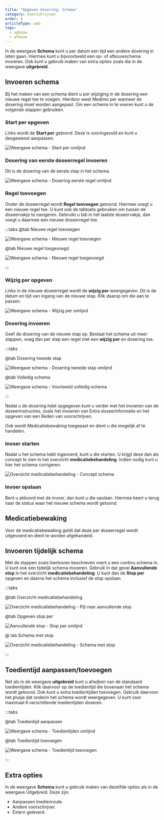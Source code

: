 ```yaml
---
title: "Opgeven dosering: Schema"
category: Voorschrijven
order: 4
articleType: web
tags:
  - opbouw
  - afbouw
---
```

In de weergave **Schema** kunt u per datum een tijd een andere dosering in laten gaan. Hiermee kunt u bijvoorbeeld een op- of afbouwschema invoeren. Ook kunt u gebruik maken van extra opties zoals die in de weergave **uitgebreid**.

## Invoeren schema

Bij het maken van een schema dient u per wijziging in de dosering een nieuwe regel toe te voegen. Hierdoor weet Medimo per wanneer de dosering moet worden aangepast. Om een schema in te voeren kunt u de volgende stappen gebruiken.

### Start per opgeven

Links wordt de **Start per** getoond. Deze is vooringevuld en kunt u desgewenst aanpassen.

![Weergave schema - Start per omlijnd](/uploads/weergave-schema-start-per-omlijnd.png "Weergave schema - Start per omlijnd")

### Dosering van eerste doseerregel invoeren

Dit is de dosering van de eerste stap in het schema. 

![Weergave schema - Dosering eerste regel omlijnd](/uploads/weergave-schema-toedientijden-omlijnd.png "Weergave schema - Dosering eerste regel omlijnd")

### Regel toevoegen

Onder de doseerregel wordt **Regel toevoegen** getoond. Hiermee voegt u een nieuwe regel toe. U kunt ook de tabtoets gebruiken om tussen de doseervakje te navigeren. Gebruikt u tab in het laatste doseervakje, dan voegt u daarmee een nieuwe doseerregel toe.

:::tabs
@tab Nieuwe regel toevoegen

![Weergave schema - Nieuwe regel toevoegen](/uploads/weergave-schema-regel-toevoegen-pijl.png "Weergave schema - Nieuwe regel toevoegen")

@tab Nieuwe regel toegevoegd

![Weergave schema - Nieuwe regel toegevoegd](/uploads/weergave-schema-nieuwe-regel-omlijnd.png "Weergave schema - Nieuwe regel toegevoegd")

:::

### Wijzig per opgeven

Links in de nieuwe doseerregel wordt de **wijzig per** weergegeven. Dit is de datum en tijd van ingang van de nieuwe stap. Klik daarop om die aan te passen.

![Weergave schema - Wijzig per omlijnd](/uploads/weergave-schema-wijzig-per-omlijnd.png "Weergave schema - Wijzig per omlijnd")

### Dosering invoeren

Geef de dosering van de nieuwe stap op. Bestaat het schema uit meer stappen, voeg dan per stap een regel met een **wijzig per** en dosering toe.

:::tabs

@tab Dosering tweede stap

![Weergave schema - Dosering tweede stap omlijnd](/uploads/weergave-schema-nieuwe-dosering-omlijnd.png "Weergave schema - Dosering tweede stap omlijnd")

@tab Volledig schema

![Weergave schema - Voorbeeld volledig schema](/uploads/weergave-schema-compleet.png "Weergave schema - Voorbeeld volledig schema")

:::

Nadat u de dosering hebt opgegeven kunt u verder met het invoeren van de doseerinstructies, zoals het invoeren van Extra doseerinformatie en het opgeven van een Reden van voorschrijven.

Ook wordt Medicatiebewaking toegepast en dient u die mogelijk af te handelen.

### Invoer starten

Nadat u het schema hebt ingevoerd, kunt u die starten. U krijgt deze dan als concept te zien in het overzicht **medicatiebehandeling**. Indien nodig kunt u hier het schema corrigeren.

![Overzicht medicatiebehandeling - Concept schema](/uploads/weergave-schema-concept-schema.png "Overzicht medicatiebehandeling - Concept schema")

### Invoer opslaan

Bent u akkoord met de invoer, dan kunt u die opslaan. Hiermee keert u terug naar de status waar het nieuwe schema wordt getoond.

## Medicatiebewaking

Voor de medicatiebewaking geldt dat deze per doseerregel wordt uitgevoerd en dient te worden afgehandeld.

## Invoeren tijdelijk schema

Met de stappen zoals hierboven beschreven voert u een continu schema in. U kunt ook een tijdelijk schema invoeren. Gebruik in dat geval **Aanvullende stop** in het overzicht **medicatiebehandeling**. U kunt dan de **Stop per** opgeven en daarna het schema inclusief de stop opslaan.

:::tabs

@tab Overzicht medicatiebehandeling

![Overzicht medicatiebehandeling - Pijl naar aanvullende stop](/uploads/weergave-schema-concept-schema-aanvullende-stop-pijl.png "Overzicht medicatiebehandeling - Pijl naar aanvullende stop")

@tab Opgeven stop per

![Aanvullende stop - Stop per omlijnd](/uploads/weergave-schema-aanvullende-stop-omlijnd.png "Aanvullende stop - Stop per omlijnd")

@ tab Schema met stop

![Overzicht medicatiebehandeling - Schema met stop](/uploads/weergave-schema-concept-schema-met-stop.png "Overzicht medicatiebehandeling - Schema met stop")

:::

## Toedientijd aanpassen/toevoegen

Net als in de weergave **uitgebreid** kunt u afwijken van de standaard toedientijden. Klik daarvoor op de toedientijd die bovenaan het schema wordt getoond. Ook kunt u extra toedientijden toevoegen. Gebruik daarvoor het plusje dat onderin het schema wordt weergegeven. U kunt voor maximaal 6 verschillende toedientijden doseren.

:::tabs

@tab Toedientijd aanpassen

![Weergave schema - Toedientijden omlijnd](/uploads/weergave-schema-tijden-omlijnd.png "Weergave schema - Toedientijden omlijnd")

@tab Toedientijd toevoegen

![Weergave schema - Toedientijd toevoegen](/uploads/weergave-schema-tijd-toevoegen-pijl.png "Weergave schema - Toedientijd toevoegen")

:::

## Extra opties[](https://idyllic-liger-3a3f40.netlify.app/voorschrijven/dosering-aanpassen-schema.html#medicatiebewaking)

In de weergave **Schema** kunt u gebruik maken van dezelfde opties als in de weergave Uitgebreid. Deze zijn:

* Aanpassen toedienroute.
* Andere voorschrijver.
* Extern geleverd.